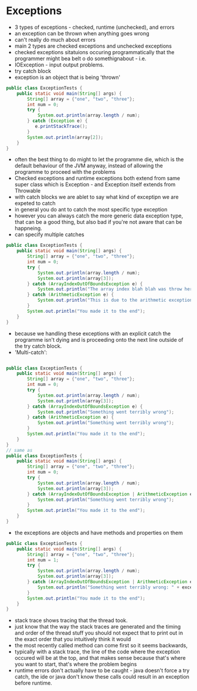 # Exceptions
- 3 types of exceptions - checked, runtime (unchecked), and errors 
- an exception can be thrown when anything goes wrong
- can't really do much about errors
- main 2 types are checked exceptions and unchecked exceptions
- checked exceptions sitatuions occuring programmatically that the programmer might bea belt o do somethignabout - i.e. 
- IOException - input output problems. 
- try catch block
- exception is an object that is being 'thrown'

```java
public class ExceptionTests {
    public static void main(String[] args) {
        String[] array = {"one", "two", "three"};
        int num = 0;
        try {
            System.out.println(array.length / num);
        } catch (Exception e) {
           e.printStackTrace();
        }
        System.out.println(array[2]);
    }
}
```
- often the best thing to do might to let the programme die, which is the default behaviour of the JVM anyway, instead of allowing the programme to proceed with the problems 
- Checked exceptions and runtime exceptions both extend from same super class which is Exception - and Exception itself extends from Throwable
- with catch blocks we are ablet to say what kind of exceptipn we are expeted to catch
- in general you do ant to catch the most specific type exception
- however you can always catch the more generic data exception type, that can be a good thing, but also bad if you're not aware that can be happneing. 
- can specify multiple catches

```java
public class ExceptionTests {
    public static void main(String[] args) {
        String[] array = {"one", "two", "three"};
        int num = 0;
        try {
            System.out.println(array.length / num);
            System.out.println(array[3]);
        } catch (ArrayIndexOutOfBoundsException e) {
            System.out.println("The array index blah blah was throw here");
        } catch (ArithmeticException e) {
            System.out.println("This is due to the arithmetic exception being thrown");
        }
        System.out.println("You made it to the end");
    }
}

```
- because we handling these exceptions with an explicit catch the programme isn't dying and is proceeding onto the next line outside of the try catch block.
- 'Multi-catch': 
```java

public class ExceptionTests {
    public static void main(String[] args) {
        String[] array = {"one", "two", "three"};
        int num = 0;
        try {
            System.out.println(array.length / num);
            System.out.println(array[3]);
        } catch (ArrayIndexOutOfBoundsException e) {
            System.out.println("Something went terribly wrong");
        } catch (ArithmeticException e) {
            System.out.println("Something went terribly wrong");
        }
        System.out.println("You made it to the end");
    }
}
// same as  
public class ExceptionTests {
    public static void main(String[] args) {
        String[] array = {"one", "two", "three"};
        int num = 0;
        try {
            System.out.println(array.length / num);
            System.out.println(array[3]);
        } catch (ArrayIndexOutOfBoundsException | ArithmeticException e) {
            System.out.println("Something went terribly wrong");
        }
        System.out.println("You made it to the end");
    }
}
```
- the exceptions are objects and have methods and properties on them

```java
public class ExceptionTests {
    public static void main(String[] args) {
        String[] array = {"one", "two", "three"};
        int num = 1;
        try {
            System.out.println(array.length / num);
            System.out.println(array[3]);
        } catch (ArrayIndexOutOfBoundsException | ArithmeticException exception) {
            System.out.println("Something went terribly wrong: " + exception.getMessage());
        }
        System.out.println("You made it to the end");
    }
}

```
- stack trace shows tracing that the thread took.
- just know that the way the stack traces are generated and the timing and order of the thread stuff you should not expect that to print out in the exact order that you intuitively think it would
- the most recently called method can come first so it seems backwards, 
- typically with a stack trace, the line of the code where the exception occured will be at the top, and that makes sense because that's where you want to start, that's where the problem begins
- runtime errors don't actually have to be caught - java doesn't force a try catch, the ide or java don't know these calls could result in an exception before runtime.